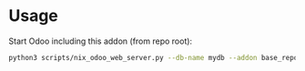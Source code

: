 # Usage

Start Odoo including this addon (from repo root):

```bash
python3 scripts/nix_odoo_web_server.py --db-name mydb --addon base_report_to_printer_mail
```
